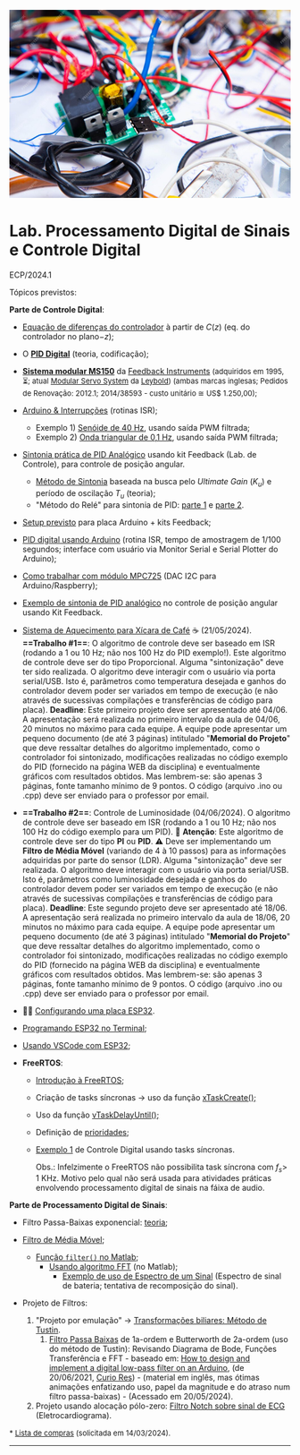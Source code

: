 ![colored-wires-lying-wooden-desktop](colored-wires-lying-wooden-desktop.jpg)

# Lab. Processamento Digital de Sinais e Controle Digital

ECP/2024.1

Tópicos previstos:

**Parte de Controle Digital**:

* [Equação de diferenças do controlador](https://fpassold.github.io/Lab_Controle_2/PID_Arduino/controlador_codigo.html) à partir de $C(z)$ (eq. do controlador no plano$-z$);
* O **[PID Digital](https://fpassold.github.io/Lab_Controle_2/PID/pid.html)** (teoria, codificação);
* **[Sistema modular MS150](Modular_Servo_System_MS150.pdf)** da [Feedback Instruments](https://www.feedback-instruments.com) 
  <font size="2">(adquiridos em 1995, ⏳; atual [Modular Servo System](https://www.leybold-shop.com/ve6-3-5-13.html) da [Leybold](https://www.leybold-shop.com)) (ambas marcas inglesas; Pedidos de Renovação: 2012.1; 2014/38593 - custo unitário ≅ US$ 1.250,00);</font>
* [Arduino & Interrupções](https://fpassold.github.io/Lab_Controle_2/Arduino_Int/Arduino_Int.html) (rotinas ISR);
  * Exemplo 1) [Senóide de 40 Hz](https://fpassold.github.io/Lab_Controle_2/Projeto_Final/gerador_senoidal.html), usando saída PWM filtrada;
  * Exemplo 2) [Onda triangular de 0,1 Hz](https://fpassold.github.io/Lab_Controle_2/Projeto_Final/onda_triangular.html), usando saída PWM filtrada;
* [Sintonia prática de PID Analógico](https://fpassold.github.io/Lab_Controle_2/controle_posicao.html) usando kit Feedback (Lab. de Controle), para controle de posição angular.
  * [Método de Sintonia](https://fpassold.github.io/Lab_Controle_2/aula2/aula2b.html) baseada na busca pelo *Ultimate Gain* ($K_u$) e período de oscilação $T_u$ (teoria); 
  * "Método do Relé" para sintonia de PID: [parte 1](https://fpassold.github.io/Controle_2/8_Ajuste_PID/Sintonia_PIDs_usando_ZN.html) e [parte 2](https://fpassold.github.io/Lab_Controle_2/aula2/metodo_rele_2_simulink.html).
* [Setup previsto](https://fpassold.github.io/Lab_Controle_2/PID_Arduino/setup_arduino_PID.html) para placa Arduino + kits Feedback;
* [PID digital usando Arduino](https://fpassold.github.io/Lab_Controle_2/PID_Arduino/PID_no_Arduino.html) (rotina ISR, tempo de amostragem de 1/100 segundos; interface com usuário via Monitor Serial e Serial Plotter do Arduino);
* [Como trabalhar com módulo MPC725](https://fpassold.github.io/Lab_Controle_2/PID_Digital/modulo_DAC.html) (DAC I2C para Arduino/Raspberry);
* [Exemplo de sintonia de PID analógico](https://fpassold.github.io/Lab_Controle_2/controle_posicao.html) no controle de posição angular usando Kit Feedback.

* [Sistema de Aquecimento para Xícara de Café](https://fpassold.github.io/Lab_Controle_2/Aquecer_cafe/aquecer_cafe.html) ☕ (21/05/2024).
  **==Trabalho #1==**: 
  O algoritmo de controle deve ser baseado em ISR (rodando a 1 ou 10 Hz; não nos 100 Hz do PID exemplo!).
  Este algoritmo de controle deve ser do tipo Proporcional.
  Alguma "sintonização" deve ter sido realizada.
  O algoritmo deve interagir com o usuário via porta serial/USB. Isto é, parâmetros como temperatura desejada e ganhos do controlador devem poder ser variados em tempo de execução (e não através de sucessivas compilações e transferências de código para placa).
  **Deadline**: Este primeiro projeto deve ser apresentado até 04/06.
  A apresentação será realizada no primeiro intervalo da aula de 04/06, 20 minutos no máximo para cada equipe.
  A equipe pode apresentar um pequeno documento (de até 3 páginas) intitulado "**Memorial do Projeto**" que deve ressaltar detalhes do algoritmo implementado, como o controlador foi sintonizado, modificações realizadas no código exemplo do PID (fornecido na página WEB da disciplina) e eventualmente gráficos com resultados obtidos. Mas lembrem-se: são apenas 3 páginas, fonte tamanho mínimo de 9 pontos. 
  O código (arquivo .ino ou .cpp) deve ser enviado para o professor por email.

* **==Trabalho #2==**: Controle de Luminosidade (04/06/2024).
  O algoritmo de controle deve ser baseado em ISR (rodando a 1 ou 10 Hz; não nos 100 Hz do código exemplo para um PID).
  🫵 **Atenção**: Este algoritmo de controle deve ser do tipo **PI** ou **PID**. ⚠️ 
  Deve ser implementando um **Filtro de Média Móvel** (variando de 4 à 10 passos) para as informações adquiridas por parte do sensor (LDR).
  Alguma "sintonização" deve ser realizada.
  O algoritmo deve interagir com o usuário via porta serial/USB. Isto é, parâmetros como luminosidade desejada e ganhos do controlador devem poder ser variados em tempo de execução (e não através de sucessivas compilações e transferências de código para placa).
  **Deadline**: Este segundo projeto deve ser apresentado até 18/06.
  A apresentação será realizada no primeiro intervalo da aula de 18/06, 20 minutos no máximo para cada equipe.
  A equipe pode apresentar um pequeno documento (de até 3 páginas) intitulado "**Memorial do Projeto**" que deve ressaltar detalhes do algoritmo implementado, como o controlador foi sintonizado, modificações realizadas no código exemplo do PID (fornecido na página WEB da disciplina) e eventualmente gráficos com resultados obtidos. Mas lembrem-se: são apenas 3 páginas, fonte tamanho mínimo de 9 pontos. 
  O código (arquivo .ino ou .cpp) deve ser enviado para o professor por email.

* 🧑‍💻 [Configurando uma placa ESP32](ESP32_Dev_Kit.html).
* [Programando ESP32 no Terminal](iniciando_ESP32.html);
* [Usando VSCode com ESP32](ESP32_VSCode.html);
* **FreeRTOS**:
  * [Introdução à FreeRTOS](https://fpassold.github.io/FreeRTOS/intro_FreeRTOS.html);
  
  * Criação de tasks síncronas → uso da função [xTaskCreate();](https://fpassold.github.io/FreeRTOS/xTaskCreate.html)
  
  * Uso da função [vTaskDelayUntil();](https://fpassold.github.io/FreeRTOS/vTaskDelayUntil.html)
  
  * Definição de [prioridades](https://fpassold.github.io/FreeRTOS/prioridades.html);
  
  * [Exemplo 1](https://fpassold.github.io/FreeRTOS/controle_digital_ex1.html) de Controle Digital usando tasks síncronas.
  
    Obs.: Infelzimente o FreeRTOS não possibilita task síncrona com $f_s>$ 1 KHz. Motivo pelo qual não será usada para atividades práticas envolvendo processamento digital de sinais na fáixa de audio.

**Parte de Processamento Digital de Sinais**:

* Filtro Passa-Baixas exponencial: [teoria](https://fpassold.github.io/Lab_Processa_Sinais/Filtro/filtro_exponencial.html);

* [Filtro de Média Móvel](https://fpassold.github.io/Process_Sinais/media_movel.html);
   	* [Função `filter()` no Matlab](https://fpassold.github.io/Process_Sinais/funcao_filter.html);
      * [Usando algoritmo FFT](https://fpassold.github.io/Process_Sinais/usando_fft_matlab.html) (no Matlab);
	  	* [Exemplo de uso de Espectro de um Sinal](exe_uso_fft.html) (Espectro de sinal de bateria; tentativa de recomposição do sinal).

<!--* [Convolução e Reverberação de Sinais]
   	(https://fpassold.github.io/Lab_Processa\_Sinais/Lab_2/lab_2_convolucao.pdf)-->   	

* Projeto de Filtros:

    1. "Projeto por emulação" → [Transformações biliares: Método de Tustin](https://fpassold.github.io/Process_Sinais/metodo_tustin.html).
       1. [Filtro Passa Baixas](https://fpassold.github.io/Process_Sinais/FPB_Arduino.html) de 1a-ordem e Butterworth de 2a-ordem (uso do método de Tustin): Revisando Diagrama de Bode, Funções Transferência e FFT - baseado em: [How to design and implement a digital low-pass filter on an Arduino](https://www.youtube.com/watch?v=HJ-C4Incgpw), (de 20/06/2021, [Curio Res](https://www.youtube.com/@curiores111)) - (material em inglês, mas ótimas animações enfatizando uso, papel da magnitude e do atraso num filtro passa-baixas) - (Acessado em 20/05/2024).
    2. Projeto usando alocação pólo-zero: [Filtro Notch sobre sinal de ECG](https://fpassold.github.io/Process_Sinais/projeto_polo_zero.html) (Eletrocardiograma). 

    

<font size="2"> * [Lista de compras](lista_compras_ini_2024.pdf) (solicitada em 14/03/2024).</font> 

---

<script language="JavaScript">
<!-- Hide JavaScript...
var LastUpdated = document.lastModified;
document.writeln ("🌊 Fernando Passold, página criada em 30/04/2024 17:47, atualizada em " + LastUpdated); // End Hiding -->
</script>